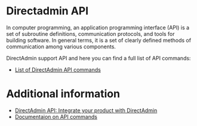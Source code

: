 # Directadmin API

In computer programming, an application programming interface (API) is a set of subroutine definitions, 
communication protocols, and tools for building software. In general terms, it is a set of clearly 
defined methods of communication among various components. 

DirectAdmin support API and here you can find a full list of API commands:

- [List of DirectAdmin API commands](API_list.md)

# Additional information

- [DirectAdmin API: Integrate your product with DirectAdmin](https://www.directadmin.com/api.html)
- [Documentaion on API commands](https://www.directadmin.com/search_versions.php?help=no&versions=yes&query=CMD_API_)
